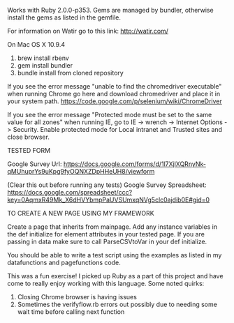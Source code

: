 Works with Ruby 2.0.0-p353.  Gems are managed by bundler, otherwise install the gems as listed in the gemfile.

For information on Watir go to this link:  http://watir.com/

On Mac OS X 10.9.4
1. brew install rbenv
2. gem install bundler
3. bundle install from cloned repository

If you see the error message "unable to find the chromedriver executable" when running Chrome go here and download chromedriver and place it in your system path.
https://code.google.com/p/selenium/wiki/ChromeDriver

If you see the error message "Protected mode must be set to the same value for all zones" when running IE, go to IE -> wrench -> Internet Options -> Security. Enable protected mode for Local intranet and Trusted sites and close browser.

TESTED FORM

Google Survey Url: https://docs.google.com/forms/d/1l7XjlXQRnyNk-qMUhuprYs9uKpg9fyOQNXZDpHHeUH8/viewform

(Clear this out before running any tests)
Google Survey Spreadsheet: https://docs.google.com/spreadsheet/ccc?key=0AqmxR49Mk_X6dHVYbmpPaUVSUmxqNVg5clc0ajdib0E#gid=0

TO CREATE A NEW PAGE USING MY FRAMEWORK

Create a page that inherits from mainpage.  Add any instance variables in the def initialize for element attributes in
your tested page.  If you are passing in data make sure to call ParseCSVtoVar in your def initialize.  

You should be able to write a test script using the examples as listed in my datafunctions and pagefunctions code.

This was a fun exercise!  I picked up Ruby as a part of this project and have come to really enjoy working with this language.
Some noted quirks:
1. Closing Chrome browser is having issues
2. Sometimes the verifyflow.rb errors out possibly due to needing some wait time before calling next function
